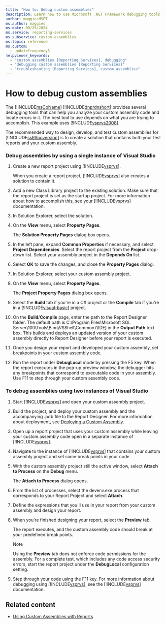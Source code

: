 ```yaml
---
title: "How to: Debug custom assemblies"
description: Learn how to use Microsoft .NET Framework debugging tools to help you analyze your custom assembly code and locate errors in it.
author: maggiesMSFT
ms.author: maggies
ms.date: 09/25/2024
ms.service: reporting-services
ms.subservice: custom-assemblies
ms.topic: reference
ms.custom:
  - updatefrequency5
helpviewer_keywords:
  - "custom assemblies [Reporting Services], debugging"
  - "debugging custom assemblies [Reporting Services]"
  - "troubleshooting [Reporting Services], custom assemblies"
---
```

# How to debug custom assemblies
  The [!INCLUDE[msCoName](../../includes/msconame-md.md)] [!INCLUDE[dnprdnshort](../../includes/dnprdnshort-md.md)] provides several debugging tools that can help you analyze your custom assembly code and locate errors in it. The best tool to use depends on what you are trying to accomplish. This example uses [!INCLUDE[vsprvs2008](../../includes/vsprvs2008-md.md)].  
  
 The recommended way to design, develop, and test custom assemblies for [!INCLUDE[ssRSnoversion](../../includes/ssrsnoversion-md.md)] is to create a solution that contains both your test reports and your custom assembly.  
  
### Debug assemblies by using a single instance of Visual Studio  
  
1.  Create a new report project using [!INCLUDE[vsprvs](../../includes/vsprvs-md.md)].  
  
     When you create a report project, [!INCLUDE[vsprvs](../../includes/vsprvs-md.md)] also creates a solution to contain it.  
  
2.  Add a new Class Library project to the existing solution. Make sure that the report project is set as the startup project. For more information about how to accomplish this, see your [!INCLUDE[vsprvs](../../includes/vsprvs-md.md)] documentation.  
  
3.  In Solution Explorer, select the solution.  
  
4.  On the **View** menu, select **Property Pages**.  
  
     The **Solution Property Pages** dialog box opens.  
  
5.  In the left pane, expand **Common Properties** if necessary, and select **Project Dependencies**. Select the report project from the **Project** drop-down list. Select your assembly project in the **Depends On** list.  
  
6.  Select **OK** to save the changes, and close the **Property Pages** dialog.  
  
7.  In Solution Explorer, select your custom assembly project.  
  
8.  On the **View** menu, select **Property Pages**.  
  
     The **Project Property Pages** dialog box opens.  
  
9. Select the **Build** tab if you're in a C# project or the **Compile** tab if you're in a [!INCLUDE[visual-basic](../../includes/visual-basic-md.md)] project.  
  
10. On the **Build**/**Compile** page, enter the path to the Report Designer folder. The default path is C:\Program Files\Microsoft SQL Server\100\Tools\Binn\VSShell\Common7\IDE) in the **Output Path** text box. This builds and deploys an updated version of your custom assembly directly to Report Designer before your report is executed.  
  
11. Once you design your report and developed your custom assembly, set breakpoints in your custom assembly code.  
  
12. Run the report under **DebugLocal** mode by pressing the F5 key. When the report executes in the pop-up preview window, the debugger hits any breakpoints that correspond to executable code in your assembly. Use F11 to step through your custom assembly code.  
  
### To debug assemblies using two instances of Visual Studio  
  
1.  Start [!INCLUDE[vsprvs](../../includes/vsprvs-md.md)] and open your custom assembly project.  
  
2.  Build the project, and deploy your custom assembly and the accompanying .pdb file to the Report Designer. For more information about deployment, see [Deploying a Custom Assembly](../../reporting-services/custom-assemblies/deploying-a-custom-assembly.md).  
  
3.  Open up a report project that uses your custom assembly while leaving your custom assembly code open in a separate instance of [!INCLUDE[vsprvs](../../includes/vsprvs-md.md)].  
  
4.  Navigate to the instance of [!INCLUDE[vsprvs](../../includes/vsprvs-md.md)] that contains your custom assembly project and set some break points in your code.  
  
5.  With the custom assembly project still the active window, select **Attach to Process** on the **Debug** menu.  
  
     The **Attach to Process** dialog opens.  
  
6.  From the list of processes, select the devenv.exe process that corresponds to your Report Project and select **Attach**.  
  
7.  Define the expressions that you'll use in your report from your custom assembly and design your report.  
  
8.  When you're finished designing your report, select the **Preview** tab.  
  
     The report executes, and the custom assembly code should break at your predefined break points.  
  
    > [!NOTE]  
    >  Using the **Preview** tab does not enforce code permissions for the assembly. For a complete test, which includes any code access security errors, start the report project under the **DebugLocal** configuration setting.  
  
9. Step through your code using the F11 key. For more information about debugging using [!INCLUDE[vsprvs](../../includes/vsprvs-md.md)], see the [!INCLUDE[vsprvs](../../includes/vsprvs-md.md)] documentation.  
  
## Related content

- [Using Custom Assemblies with Reports](../../reporting-services/custom-assemblies/using-custom-assemblies-with-reports.md)
